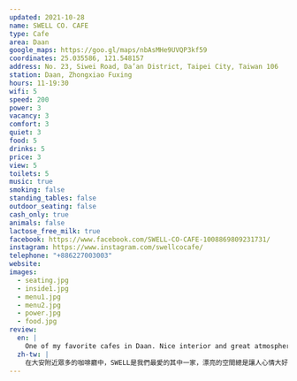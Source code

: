 ```yaml
---
updated: 2021-10-28
name: SWELL CO. CAFE
type: Cafe
area: Daan
google_maps: https://goo.gl/maps/nbAsMHe9UVQP3kf59
coordinates: 25.035586, 121.548157
address: No. 23, Siwei Road, Da’an District, Taipei City, Taiwan 106
station: Daan, Zhongxiao Fuxing
hours: 11-19:30
wifi: 5
speed: 200
power: 3
vacancy: 3
comfort: 3
quiet: 3
food: 5
drinks: 5
price: 3
view: 5
toilets: 5
music: true
smoking: false
standing_tables: false
outdoor_seating: false
cash_only: true
animals: false
lactose_free_milk: true
facebook: https://www.facebook.com/SWELL-CO-CAFE-1008869809231731/
instagram: https://www.instagram.com/swellcocafe/
telephone: "+886227003003"
website: 
images:
  - seating.jpg
  - inside1.jpg
  - menu1.jpg
  - menu2.jpg
  - power.jpg
  - food.jpg
review:
  en: |
    One of my favorite cafes in Daan. Nice interior and great atmosphere. The food and drinks are really good, but definitely on the expensive side. The WiFi is very fast and there are plenty of power outlets (although they encourage donations for using the power outlets, which is a little weird). Mornings are very quiet, but it usually gets pretty busy and noisy starting around lunch time and towards the afternoon.
  zh-tw: |
    在大安附近眾多的咖啡廳中，SWELL是我們最愛的其中一家，漂亮的空間總是讓人心情大好，連同餐飲都是這麼的優秀（反映在價格上：Ｐ），WiFi充電座都不讓人擔心，只是會鼓勵你捐獻一點小錢來用充電座，有點可愛。早上通常很安靜，從中午開始一直到晚上時間會一路熱鬧到閉店，除了工作也適合和朋友小聚。
---
```

